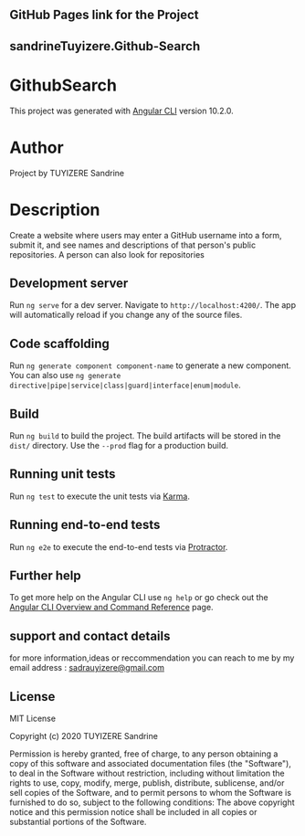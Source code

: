 ## GitHub Pages link for the Project
## sandrineTuyizere.Github-Search

# GithubSearch

This project was generated with [Angular CLI](https://github.com/angular/angular-cli) version 10.2.0.
# Author

Project by TUYIZERE Sandrine

# Description
 Create a website where users may enter a GitHub username into a form, submit it, and see names and descriptions of that person's public repositories. A person can also look for repositories
## Development server

Run `ng serve` for a dev server. Navigate to `http://localhost:4200/`. The app will automatically reload if you change any of the source files.

## Code scaffolding

Run `ng generate component component-name` to generate a new component. You can also use `ng generate directive|pipe|service|class|guard|interface|enum|module`.

## Build

Run `ng build` to build the project. The build artifacts will be stored in the `dist/` directory. Use the `--prod` flag for a production build.

## Running unit tests

Run `ng test` to execute the unit tests via [Karma](https://karma-runner.github.io).

## Running end-to-end tests

Run `ng e2e` to execute the end-to-end tests via [Protractor](http://www.protractortest.org/).

## Further help

To get more help on the Angular CLI use `ng help` or go check out the [Angular CLI Overview and Command Reference](https://angular.io/cli) page.

## support and contact details

for more information,ideas or reccommendation you can reach to me by my email address : sadrauyizere@gmail.com

## License

MIT License

Copyright (c) 2020 TUYIZERE Sandrine

Permission is hereby granted, free of charge, to any person obtaining a copy of this software and associated documentation files (the "Software"), to deal in the Software without restriction, including without limitation the rights to use, copy, modify, merge, publish, distribute, sublicense, and/or sell copies of the Software, and to permit persons to whom the Software is furnished to do so, subject to the following conditions:
The above copyright notice and this permission notice shall be included in all copies or substantial portions of the Software.
